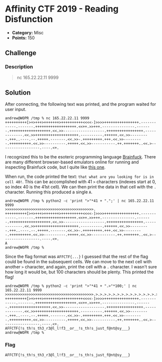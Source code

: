 <!-- borrowed from https://github.com/m3ssap0/CTF-Writeups/blob/master/template.md -->

# Affinity CTF 2019 - Reading Disfunction

* **Category:** Misc
* **Points:** 150

## Challenge

### Description
> nc 165.22.22.11 9999

## Solution

After connecting, the following text was printed, and the program waited for user input.

```
andrew@WOPR /tmp % nc 165.22.22.11 9999
++++++++++[>+>+++>+++++++>++++++++++<<<<-]>>>>++++++++++++++++.------------.-------.+++++++++++++++++++.<<++.>>+++.---------------.-------.+++++++++++++++++++.<<.>>-------------------.+++++++++++++++++.-------------.<<.>>++++++++++++++++++++.----------.++++++.<<.>>---------.+++..----.--.+++++.-------.<<.>>-.+++++++++.+++.<<.>>---------.++++++++++.<<.>>----------.+++++.<<.>>-----------.++.+++++++..<<.>------------------.----.<+.
```

I recognized this to be the esoteric programming language [Brainfuck](https://en.wikipedia.org/wiki/Brainfuck).  There are many different browser-based emulators online for running and inspecting Brainfuck code, but I quite like [this one](http://fatiherikli.github.io/brainfuck-visualizer/).

When run, the code printed the text: `that what are you looking for is in cell 40!`.  This can be accomplished with 41 `>` characters (indexes start at 0, so index 40 is the 41st cell).  We can then print the data in that cell with the `.` character.  Running this produced a single `A`.

```
andrew@WOPR /tmp % python2 -c 'print ">"*41 + ".";' | nc 165.22.22.11 9999
>>>>>>>>>>>>>>>>>>>>>>>>>>>>>>>>>>>>>>>>>.
++++++++++[>+>+++>+++++++>++++++++++<<<<-]>>>>++++++++++++++++.------------.-------.+++++++++++++++++++.<<++.>>+++.---------------.-------.+++++++++++++++++++.<<.>>-------------------.+++++++++++++++++.-------------.<<.>>++++++++++++++++++++.----------.++++++.<<.>>---------.+++..----.--.+++++.-------.<<.>>-.+++++++++.+++.<<.>>---------.++++++++++.<<.>>----------.+++++.<<.>>-----------.++.+++++++..<<.>------------------.----.<+.
A
andrew@WOPR /tmp % 
```

Since the flag format was `AFFCTF{...}` I guessed that the rest of the flag could be found in the subsequent cells.  We can move to the next cell with another `>` character, and again, print the cell with a `.` character.  I wasn't sure how long it would be, but 100 characters should be plenty.  This printed the flag!

```
andrew@WOPR /tmp % python2 -c 'print ">"*41 + ".>"*100;' | nc 165.22.22.11 9999
>>>>>>>>>>>>>>>>>>>>>>>>>>>>>>>>>>>>>>>>>.>.>.>.>.>.>.>.>.>.>.>.>.>.>.>.>.>.>.>.>.>.>.>.>.>.>.>.>.>.>.>.>.>.>.>.>.>.>.>.>.>.>.>.>.>.>.>.>.>.>.>.>.>.>.>.>.>.>.>.>.>.>.>.>.>.>.>.>.>.>.>.>.>.>.>.>.>.>.>.>.>.>.>.>.>.>.>.>.>.>.>.>.>.>.>.>.>.>.>.>
++++++++++[>+>+++>+++++++>++++++++++<<<<-]>>>>++++++++++++++++.------------.-------.+++++++++++++++++++.<<++.>>+++.---------------.-------.+++++++++++++++++++.<<.>>-------------------.+++++++++++++++++.-------------.<<.>>++++++++++++++++++++.----------.++++++.<<.>>---------.+++..----.--.+++++.-------.<<.>>-.+++++++++.+++.<<.>>---------.++++++++++.<<.>>----------.+++++.<<.>>-----------.++.+++++++..<<.>------------------.----.<+.
AFFCTF{!s_th!s_th3_r3@l_l!f3__or__!s_th!s_just_f@nt@sy___}
andrew@WOPR /tmp % 
```

### Flag

```
AFFCTF{!s_th!s_th3_r3@l_l!f3__or__!s_th!s_just_f@nt@sy___}
```
